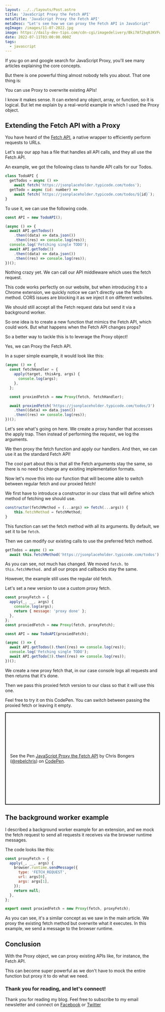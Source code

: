```yaml
---
layout: ../../layouts/Post.astro
title: 'JavaScript Proxy the Fetch API'
metaTitle: 'JavaScript Proxy the Fetch API'
metaDesc: "Let's see how we can proxy the Fetch API in JavaScript"
ogImage: /images/11-07-2022.jpg
image: https://daily-dev-tips.com/cdn-cgi/imagedelivery/Bki7Af2hq0JKVFw1XYYMQg/f86f933c-9854-4eea-ccd3-33f46bbebe00
date: 2022-07-11T03:00:00.000Z
tags:
  - javascript
---
```


If you go on and google search for JavaScript Proxy, you'll see many articles explaining the core concepts.

But there is one powerful thing almost nobody tells you about.
That one thing is:

You can use Proxy to overwrite existing APIs!

I know it makes sense. It can extend any object, array, or function, so it is logical. But let me explain by a real-world example in which I used the Proxy object.

## Extending the Fetch API with a Proxy

You have heard of the [Fetch API](https://daily-dev-tips.com/posts/fetch-api-in-vanilla-javascript/), a native wrapper to efficiently perform requests to URLs.

Let's say our app has a file that handles all API calls, and they all use the Fetch API.

An example, we got the following class to handle API calls for our Todos.

```js
class TodoAPI {
  getTodos = async () =>
    await fetch('https://jsonplaceholder.typicode.com/todos');
  getTodo = async (id: number) =>
    await fetch(`https://jsonplaceholder.typicode.com/todos/${id}`);
}
```

To use it, we can use the following code.

```js
const API = new TodoAPI();

(async () => {
  await API.getTodos()
    .then((data) => data.json())
    .then((res) => console.log(res));
  console.log('Fetching single TODO');
  await API.getTodo(3)
    .then((data) => data.json())
    .then((res) => console.log(res));
})();
```

Nothing crazy yet. We can call our API middleware which uses the fetch request.

This code works perfectly on our website, but when introducing it to a Chrome extension, we quickly notice we can't directly use the fetch method.
CORS issues are blocking it as we inject it on different websites.

We should still accept all the Fetch request data but send it via a background worker.

So one idea is to create a new function that mimics the Fetch API, which could work.
But what happens when the Fetch API changes props?

So a better way to tackle this is to leverage the Proxy object!

Yes, we can Proxy the Fetch API.

In a super simple example, it would look like this:

```js
(async () => {
  const fetchHandler = {
    apply(target, thisArg, args) {
      console.log(args);
    },
  };

  const proxiedFetch = new Proxy(fetch, fetchHandler);

  await proxiedFetch('https://jsonplaceholder.typicode.com/todos/3')
    .then((data) => data.json())
    .then((res) => console.log(res));
})();
```

Let's see what's going on here.
We create a proxy handler that accesses the apply trap.
Then instead of performing the request, we log the arguments.

We then proxy the fetch function and apply our handlers.
And then, we can use it as the standard Fetch API!

The cool part about this is that all the Fetch arguments stay the same, so there is no need to change any existing implementation formats.

Now let's move this into our function that will become able to switch between regular fetch and our proxied fetch!

We first have to introduce a constructor in our class that will define which method of fetching we should use.

```js
constructor(fetchMethod = (...args) => fetch(...args)) {
	this.fetchMethod = fetchMethod;
}
```

This function can set the fetch method with all its arguments. By default, we set it to be `fetch`.

Then we can modify our existing calls to use the preferred fetch method.

```js
getTodos = async () =>
  await this.fetchMethod('https://jsonplaceholder.typicode.com/todos');
```

As you can see, not much has changed. We moved `fetch.` to `this.fetchMethod.` and all our props and callbacks stay the same.

However, the example still uses the regular old fetch.

Let's set a new version to use a custom proxy fetch.

```js
const proxyFetch = {
  apply(_, __, args) {
    console.log(args);
    return { message: 'proxy done' };
  },
};
const proxiedFetch = new Proxy(fetch, proxyFetch);

const API = new TodoAPI(proxiedFetch);

(async () => {
  await API.getTodos().then((res) => console.log(res));
  console.log('Fetching single TODO');
  await API.getTodo(3).then((res) => console.log(res));
})();
```

We create a new proxy fetch that, in our case console logs all requests and then returns that it's done.

Then we pass this proxied fetch version to our class so that it will use this one.

Feel free to try it on this CodePen. You can switch between passing the proxied fetch or leaving it empty.

<p class="codepen" data-height="300" data-default-tab="js,result" data-slug-hash="ExEarjV" data-user="rebelchris" style="height: 300px; box-sizing: border-box; display: flex; align-items: center; justify-content: center; border: 2px solid; margin: 1em 0; padding: 1em;">
  <span>See the Pen <a href="https://codepen.io/rebelchris/pen/ExEarjV">
  JavaScript Proxy the Fetch API</a> by Chris Bongers (<a href="https://codepen.io/rebelchris">@rebelchris</a>)
  on <a href="https://codepen.io">CodePen</a>.</span>
</p>
<script async defer src="https://cpwebassets.codepen.io/assets/embed/ei.js"></script>

## The background worker example

I described a background worker example for an extension, and we mock the fetch request to send all requests it receives via the browser runtime messages.

The code looks like this:

```js
const proxyFetch = {
  apply(_, __, args) {
    browser.runtime.sendMessage({
      type: 'FETCH_REQUEST',
      url: args[0],
      args: args[1],
    });
    return null;
  },
};

export const proxiedFetch = new Proxy(fetch, proxyFetch);
```

As you can see, it's a similar concept as we saw in the main article.
We proxy the existing fetch method but overwrite what it executes.
In this example, we send a message to the browser runtime.

## Conclusion

With the Proxy object, we can proxy existing APIs like, for instance, the Fetch API.

This can become super powerful as we don't have to mock the entire function but proxy it to do what we need.

### Thank you for reading, and let's connect!

Thank you for reading my blog. Feel free to subscribe to my email newsletter and connect on [Facebook](https://www.facebook.com/DailyDevTipsBlog) or [Twitter](https://twitter.com/DailyDevTips1)
